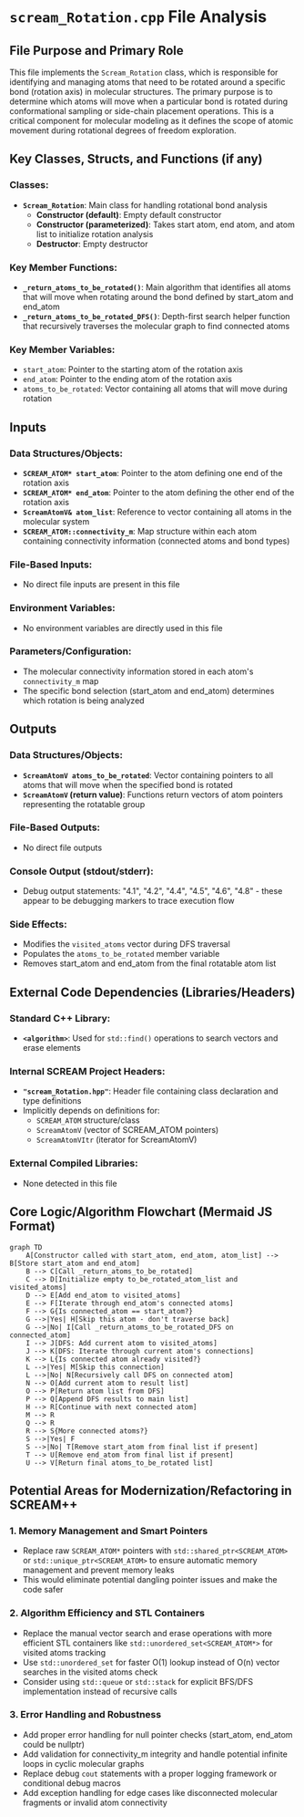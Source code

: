 # `scream_Rotation.cpp` File Analysis

## File Purpose and Primary Role

This file implements the `Scream_Rotation` class, which is responsible for identifying and managing atoms that need to be rotated around a specific bond (rotation axis) in molecular structures. The primary purpose is to determine which atoms will move when a particular bond is rotated during conformational sampling or side-chain placement operations. This is a critical component for molecular modeling as it defines the scope of atomic movement during rotational degrees of freedom exploration.

## Key Classes, Structs, and Functions (if any)

### Classes:

- **`Scream_Rotation`**: Main class for handling rotational bond analysis
  - **Constructor (default)**: Empty default constructor
  - **Constructor (parameterized)**: Takes start atom, end atom, and atom list to initialize rotation analysis
  - **Destructor**: Empty destructor

### Key Member Functions:

- **`_return_atoms_to_be_rotated()`**: Main algorithm that identifies all atoms that will move when rotating around the bond defined by start_atom and end_atom
- **`_return_atoms_to_be_rotated_DFS()`**: Depth-first search helper function that recursively traverses the molecular graph to find connected atoms

### Key Member Variables:

- `start_atom`: Pointer to the starting atom of the rotation axis
- `end_atom`: Pointer to the ending atom of the rotation axis
- `atoms_to_be_rotated`: Vector containing all atoms that will move during rotation

## Inputs

### Data Structures/Objects:

- **`SCREAM_ATOM* start_atom`**: Pointer to the atom defining one end of the rotation axis
- **`SCREAM_ATOM* end_atom`**: Pointer to the atom defining the other end of the rotation axis
- **`ScreamAtomV& atom_list`**: Reference to vector containing all atoms in the molecular system
- **`SCREAM_ATOM::connectivity_m`**: Map structure within each atom containing connectivity information (connected atoms and bond types)

### File-Based Inputs:

- No direct file inputs are present in this file

### Environment Variables:

- No environment variables are directly used in this file

### Parameters/Configuration:

- The molecular connectivity information stored in each atom's `connectivity_m` map
- The specific bond selection (start_atom and end_atom) determines which rotation is being analyzed

## Outputs

### Data Structures/Objects:

- **`ScreamAtomV atoms_to_be_rotated`**: Vector containing pointers to all atoms that will move when the specified bond is rotated
- **`ScreamAtomV` (return value)**: Functions return vectors of atom pointers representing the rotatable group

### File-Based Outputs:

- No direct file outputs

### Console Output (stdout/stderr):

- Debug output statements: "4.1", "4.2", "4.4", "4.5", "4.6", "4.8" - these appear to be debugging markers to trace execution flow

### Side Effects:

- Modifies the `visited_atoms` vector during DFS traversal
- Populates the `atoms_to_be_rotated` member variable
- Removes start_atom and end_atom from the final rotatable atom list

## External Code Dependencies (Libraries/Headers)

### Standard C++ Library:

- **`<algorithm>`**: Used for `std::find()` operations to search vectors and erase elements

### Internal SCREAM Project Headers:

- **`"scream_Rotation.hpp"`**: Header file containing class declaration and type definitions
- Implicitly depends on definitions for:
  - `SCREAM_ATOM` structure/class
  - `ScreamAtomV` (vector of SCREAM_ATOM pointers)
  - `ScreamAtomVItr` (iterator for ScreamAtomV)

### External Compiled Libraries:

- None detected in this file

## Core Logic/Algorithm Flowchart (Mermaid JS Format)

```mermaid
graph TD
    A[Constructor called with start_atom, end_atom, atom_list] --> B[Store start_atom and end_atom]
    B --> C[Call _return_atoms_to_be_rotated]
    C --> D[Initialize empty to_be_rotated_atom_list and visited_atoms]
    D --> E[Add end_atom to visited_atoms]
    E --> F[Iterate through end_atom's connected atoms]
    F --> G{Is connected_atom == start_atom?}
    G -->|Yes| H[Skip this atom - don't traverse back]
    G -->|No| I[Call _return_atoms_to_be_rotated_DFS on connected_atom]
    I --> J[DFS: Add current atom to visited_atoms]
    J --> K[DFS: Iterate through current atom's connections]
    K --> L{Is connected atom already visited?}
    L -->|Yes| M[Skip this connection]
    L -->|No| N[Recursively call DFS on connected atom]
    N --> O[Add current atom to result list]
    O --> P[Return atom list from DFS]
    P --> Q[Append DFS results to main list]
    H --> R[Continue with next connected atom]
    M --> R
    Q --> R
    R --> S{More connected atoms?}
    S -->|Yes| F
    S -->|No| T[Remove start_atom from final list if present]
    T --> U[Remove end_atom from final list if present]
    U --> V[Return final atoms_to_be_rotated list]
```

## Potential Areas for Modernization/Refactoring in SCREAM++

### 1. **Memory Management and Smart Pointers**

- Replace raw `SCREAM_ATOM*` pointers with `std::shared_ptr<SCREAM_ATOM>` or `std::unique_ptr<SCREAM_ATOM>` to ensure automatic memory management and prevent memory leaks
- This would eliminate potential dangling pointer issues and make the code safer

### 2. **Algorithm Efficiency and STL Containers**

- Replace the manual vector search and erase operations with more efficient STL containers like `std::unordered_set<SCREAM_ATOM*>` for visited atoms tracking
- Use `std::unordered_set` for faster O(1) lookup instead of O(n) vector searches in the visited atoms check
- Consider using `std::queue` or `std::stack` for explicit BFS/DFS implementation instead of recursive calls

### 3. **Error Handling and Robustness**

- Add proper error handling for null pointer checks (start_atom, end_atom could be nullptr)
- Add validation for connectivity_m integrity and handle potential infinite loops in cyclic molecular graphs
- Replace debug `cout` statements with a proper logging framework or conditional debug macros
- Add exception handling for edge cases like disconnected molecular fragments or invalid atom connectivity
